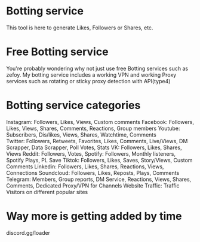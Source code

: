 # Botting service
This tool is here to generate Likes, Followers or Shares, etc.
# Free Botting service
You're probably wondering why not just use free Botting services such as zefoy.
My botting service includes a working VPN and working Proxy services such as rotating or sticky proxy detection with API(type4)
# Botting service categories

Instagram: Followers, Likes, Views, Custom comments
Facebook: Followers, Likes, Views, Shares, Comments, Reactions, Group members
Youtube:  Subscribers, Dis/likes, Views, Shares, Watchtime, Comments                                               
Twitter: Followers, Retweets, Favorites, Likes, Comments, Live/Views, DM Scrapper, Data Scrapper, Poll Votes, Stats
VK: Followers, Likes, Shares, Views
Reddit: Followers, Votes,
Spotify: Followers, Monthly listeners, Spotify Plays, PL Save
Tiktok: Followers, Likes, Saves, Story/Views, Custom Comments
Linkedin: Followers, Likes, Shares, Reactions, Views, Connections
Soundcloud: Followers, Likes, Reposts, Plays, Comments
Telegram: Members, Group reports, DM Service, Reactions, Views, Shares, Comments, Dedicated Proxy/VPN for Channels
Website Traffic: Traffic Visitors on different popular sites
# Way more is getting added by time
discord.gg/loader
